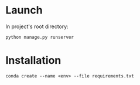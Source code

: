 # Launch
In project's root directory:
```
python manage.py runserver
```

# Installation
```
conda create --name <env> --file requirements.txt
```
